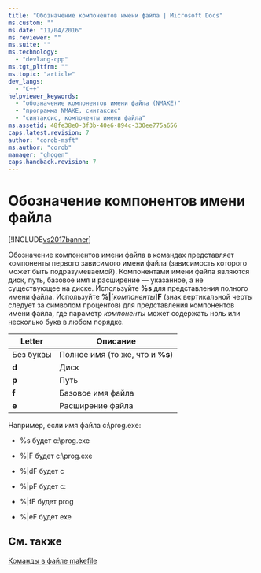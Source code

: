 ```yaml
---
title: "Обозначение компонентов имени файла | Microsoft Docs"
ms.custom: ""
ms.date: "11/04/2016"
ms.reviewer: ""
ms.suite: ""
ms.technology: 
  - "devlang-cpp"
ms.tgt_pltfrm: ""
ms.topic: "article"
dev_langs: 
  - "C++"
helpviewer_keywords: 
  - "обозначение компонентов имени файла (NMAKE)"
  - "программа NMAKE, синтаксис"
  - "синтаксис, компоненты имени файла"
ms.assetid: 48fe38e0-3f3b-40e6-894c-330ee775a656
caps.latest.revision: 7
author: "corob-msft"
ms.author: "corob"
manager: "ghogen"
caps.handback.revision: 7
---
```

# Обозначение компонентов имени файла
[!INCLUDE[vs2017banner](../assembler/inline/includes/vs2017banner.md)]

Обозначение компонентов имени файла в командах представляет компоненты первого зависимого имени файла \(зависимость которого может быть подразумеваемой\).  Компонентами имени файла являются диск, путь, базовое имя и расширение — указанное, а не существующее на диске.  Используйте **%s** для представления полного имени файла.  Используйте **%&#124;**\[*компоненты*\]**F** \(знак вертикальной черты следует за символом процентов\) для представления компонентов имени файла, где параметр *компоненты* может содержать ноль или несколько букв в любом порядке.  
  
|Letter|Описание|  
|------------|--------------|  
|Без буквы|Полное имя \(то же, что и **%s**\)|  
|**d**|Диск|  
|**p**|Путь|  
|**f**|Базовое имя файла|  
|**e**|Расширение файла|  
  
 Например, если имя файла c:\\prog.exe:  
  
-   %s будет c:\\prog.exe  
  
-   %&#124;F будет c:\\prog.exe  
  
-   %&#124;dF будет c  
  
-   %&#124;pF будет c:  
  
-   %&#124;fF будет prog  
  
-   %&#124;eF будет exe  
  
## См. также  
 [Команды в файле makefile](../build/commands-in-a-makefile.md)
